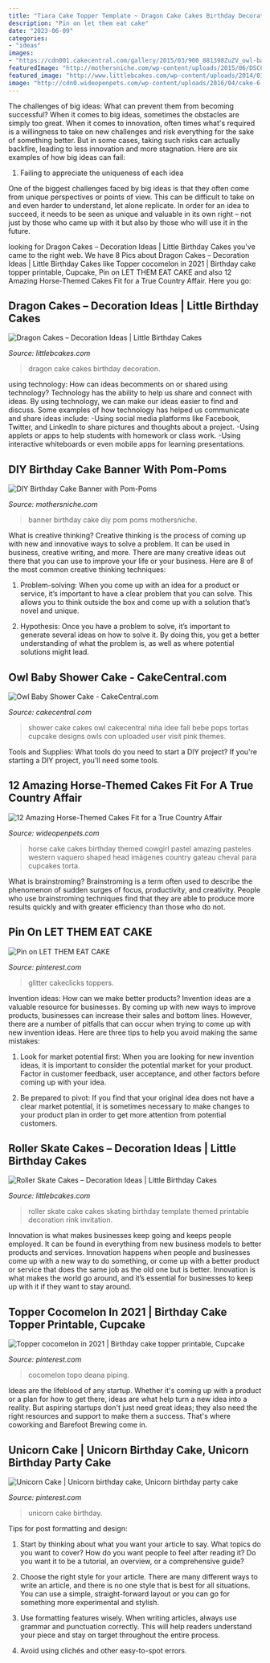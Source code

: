 ```yaml
---
title: "Tiara Cake Topper Template ~ Dragon Cake Cakes Birthday Decoration"
description: "Pin on let them eat cake"
date: "2023-06-09"
categories:
- "ideas"
images:
- "https://cdn001.cakecentral.com/gallery/2015/03/900_881398ZuZV_owl-baby-shower-cake.jpg"
featuredImage: "http://mothersniche.com/wp-content/uploads/2015/06/DSC0011.jpg"
featured_image: "http://www.littlebcakes.com/wp-content/uploads/2014/01/Roller-Skate-Cake-Pictures.jpg"
image: "http://cdn0.wideopenpets.com/wp-content/uploads/2016/04/cake-6.jpg"
---
```



The challenges of big ideas: What can prevent them from becoming successful?
When it comes to big ideas, sometimes the obstacles are simply too great. When it comes to innovation, often times what's required is a willingness to take on new challenges and risk everything for the sake of something better. But in some cases, taking such risks can actually backfire, leading to less innovation and more stagnation. Here are six examples of how big ideas can fail:
1) Failing to appreciate the uniqueness of each idea

One of the biggest challenges faced by big ideas is that they often come from unique perspectives or points of view. This can be difficult to take on and even harder to understand, let alone replicate. In order for an idea to succeed, it needs to be seen as unique and valuable in its own right – not just by those who came up with it but also by those who will use it in the future.

	

		
looking for Dragon Cakes – Decoration Ideas | Little Birthday Cakes you've came to the right web. We have 8 Pics about Dragon Cakes – Decoration Ideas | Little Birthday Cakes like Topper cocomelon in 2021 | Birthday cake topper printable, Cupcake, Pin on LET THEM EAT CAKE and also 12 Amazing Horse-Themed Cakes Fit for a True Country Affair. Here you go:
		
    
## Dragon Cakes – Decoration Ideas | Little Birthday Cakes

<img loading=lazy src="http://www.littlebcakes.com/wp-content/uploads/2013/08/Dragon-Cake.jpg" onerror="this.onerror=null;this.src='https://tse3.mm.bing.net/th?id=OIP.dN9AVJ2hXeSdbZrWBD3H9wHaFw&amp;pid=15.1';" alt="Dragon Cakes – Decoration Ideas | Little Birthday Cakes">

_Source: littlebcakes.com_

>dragon cake cakes birthday decoration. 

	

using technology: How can ideas becomments on or shared using technology?
Technology has the ability to help us share and connect with ideas. By using technology, we can make our ideas easier to find and discuss. Some examples of how technology has helped us communicate and share ideas include: 
-Using social media platforms like Facebook, Twitter, and LinkedIn to share pictures and thoughts about a project. 
-Using applets or apps to help students with homework or class work. 
-Using interactive whiteboards or even mobile apps for learning presentations.

    
## DIY Birthday Cake Banner With Pom-Poms

<img loading=lazy src="http://mothersniche.com/wp-content/uploads/2015/06/DSC0011.jpg" onerror="this.onerror=null;this.src='https://tse2.mm.bing.net/th?id=OIP.-SwMKeUMM6W_CL5VO8w-IgHaE6&amp;pid=15.1';" alt="DIY Birthday Cake Banner with Pom-Poms">

_Source: mothersniche.com_

>banner birthday cake diy pom poms mothersniche. 

	

What is creative thinking?
Creative thinking is the process of coming up with new and innovative ways to solve a problem. It can be used in business, creative writing, and more. There are many creative ideas out there that you can use to improve your life or your business. Here are 8 of the most common creative thinking techniques:
1. Problem-solving: When you come up with an idea for a product or service, it’s important to have a clear problem that you can solve. This allows you to think outside the box and come up with a solution that’s novel and unique.

2. Hypothesis: Once you have a problem to solve, it’s important to generate several ideas on how to solve it. By doing this, you get a better understanding of what the problem is, as well as where potential solutions might lead.

    
## Owl Baby Shower Cake - CakeCentral.com

<img loading=lazy src="https://cdn001.cakecentral.com/gallery/2015/03/900_881398ZuZV_owl-baby-shower-cake.jpg" onerror="this.onerror=null;this.src='https://tse4.mm.bing.net/th?id=OIP.g8Ttytc6t99X9sJHlTjM8QHaJ4&amp;pid=15.1';" alt="Owl Baby Shower Cake - CakeCentral.com">

_Source: cakecentral.com_

>shower cake cakes owl cakecentral niña idee fall bebe pops tortas cupcake designs owls con uploaded user visit pink themes. 

	

Tools and Supplies: What tools do you need to start a DIY project?
If you're starting a DIY project, you'll need some tools.

    
## 12 Amazing Horse-Themed Cakes Fit For A True Country Affair

<img loading=lazy src="http://cdn0.wideopenpets.com/wp-content/uploads/2016/04/cake-6.jpg" onerror="this.onerror=null;this.src='https://tse4.mm.bing.net/th?id=OIP.8i_IXbEJwHQret4E8qluGwHaJ4&amp;pid=15.1';" alt="12 Amazing Horse-Themed Cakes Fit for a True Country Affair">

_Source: wideopenpets.com_

>horse cake cakes birthday themed cowgirl pastel amazing pasteles western vaquero shaped head imágenes country gateau cheval para cupcakes torta. 

	

What is brainstroming?
Brainstroming is a term often used to describe the phenomenon of sudden surges of focus, productivity, and creativity. People who use brainstroming techniques find that they are able to produce more results quickly and with greater efficiency than those who do not.

    
## Pin On LET THEM EAT CAKE

<img loading=lazy src="https://i.pinimg.com/originals/6e/3d/6b/6e3d6be93cf7e0e26e484ee14a968cae.jpg" onerror="this.onerror=null;this.src='https://tse4.mm.bing.net/th?id=OIP.e4E6eFD0IcfUzqRuiXpJDAHaJ4&amp;pid=15.1';" alt="Pin on LET THEM EAT CAKE">

_Source: pinterest.com_

>glitter cakeclicks toppers. 

	

Invention ideas: How can we make better products?
Invention ideas are a valuable resource for businesses. By coming up with new ways to improve products, businesses can increase their sales and bottom lines. However, there are a number of pitfalls that can occur when trying to come up with new invention ideas. Here are three tips to help you avoid making the same mistakes:
1. Look for market potential first: When you are looking for new invention ideas, it is important to consider the potential market for your product. Factor in customer feedback, user acceptance, and other factors before coming up with your idea.

2. Be prepared to pivot: If you find that your original idea does not have a clear market potential, it is sometimes necessary to make changes to your product plan in order to get more attention from potential customers.

    
## Roller Skate Cakes – Decoration Ideas | Little Birthday Cakes

<img loading=lazy src="http://www.littlebcakes.com/wp-content/uploads/2014/01/Roller-Skate-Cake-Pictures.jpg" onerror="this.onerror=null;this.src='https://tse2.mm.bing.net/th?id=OIP.0LfpZCIFZlluxmqumPXQRgHaJ4&amp;pid=15.1';" alt="Roller Skate Cakes – Decoration Ideas | Little Birthday Cakes">

_Source: littlebcakes.com_

>roller skate cake cakes skating birthday template themed printable decoration rink invitation. 

	

Innovation is what makes businesses keep going and keeps people employed. It can be found in everything from new business models to better products and services. Innovation happens when people and businesses come up with a new way to do something, or come up with a better product or service that does the same job as the old one but is better. Innovation is what makes the world go around, and it’s essential for businesses to keep up with it if they want to stay around.

    
## Topper Cocomelon In 2021 | Birthday Cake Topper Printable, Cupcake

<img loading=lazy src="https://i.pinimg.com/736x/73/60/3d/73603d39eb85013a2fb1fc0ee9ec32f1.jpg" onerror="this.onerror=null;this.src='https://tse2.mm.bing.net/th?id=OIP.sfQhIH6wImOwbXBzDINbQgHaLH&amp;pid=15.1';" alt="Topper cocomelon in 2021 | Birthday cake topper printable, Cupcake">

_Source: pinterest.com_

>cocomelon topo deana piping. 

	

Ideas are the lifeblood of any startup. Whether it's coming up with a product or a plan for how to get there, ideas are what help turn a new idea into a reality. But aspiring startups don't just need great ideas; they also need the right resources and support to make them a success. That's where coworking and Barefoot Brewing come in.

    
## Unicorn Cake | Unicorn Birthday Cake, Unicorn Birthday Party Cake

<img loading=lazy src="https://i.pinimg.com/736x/82/cc/60/82cc6026865acc8240aa9a8453fa3f88.jpg" onerror="this.onerror=null;this.src='https://tse3.mm.bing.net/th?id=OIP.w7a5XbQ3ulo9GzvnSDPDhAHaMG&amp;pid=15.1';" alt="Unicorn Cake | Unicorn birthday cake, Unicorn birthday party cake">

_Source: pinterest.com_

>unicorn cake birthday. 

	

Tips for post formatting and design:
1. Start by thinking about what you want your article to say. What topics do you want to cover? How do you want people to feel after reading it? Do you want it to be a tutorial, an overview, or a comprehensive guide?
2. Choose the right style for your article. There are many different ways to write an article, and there is no one style that is best for all situations. You can use a simple, straight-forward layout or you can go for something more experimental and stylish.

3. Use formatting features wisely. When writing articles, always use grammar and punctuation correctly. This will help readers understand your piece and stay on target throughout the entire process.

4. Avoid using clichés and other easy-to-spot errors.

